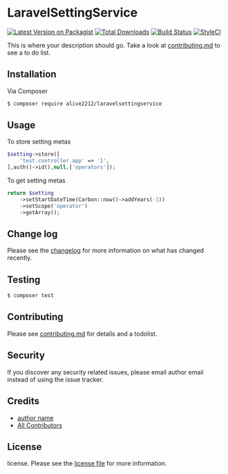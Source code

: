 # LaravelSettingService

[![Latest Version on Packagist][ico-version]][link-packagist]
[![Total Downloads][ico-downloads]][link-downloads]
[![Build Status][ico-travis]][link-travis]
[![StyleCI][ico-styleci]][link-styleci]

This is where your description should go. Take a look at [contributing.md](contributing.md) to see a to do list.

## Installation

Via Composer

``` bash
$ composer require alive2212/laravelsettingservice
```

## Usage
To store setting metas
```php
$setting->store([
    'test.controller.app' => '1',
],auth()->id(),null,['operators']);
```

To get setting metas
```php
return $setting
    ->setStartDateTime(Carbon::now()->addYears(-1))
    ->setScope('operator')
    ->getArray();
```

## Change log

Please see the [changelog](changelog.md) for more information on what has changed recently.

## Testing

``` bash
$ composer test
```

## Contributing

Please see [contributing.md](contributing.md) for details and a todolist.

## Security

If you discover any security related issues, please email author email instead of using the issue tracker.

## Credits

- [author name][link-author]
- [All Contributors][link-contributors]

## License

license. Please see the [license file](license.md) for more information.

[ico-version]: https://img.shields.io/packagist/v/alive2212/laravelsettingservice.svg?style=flat-square
[ico-downloads]: https://img.shields.io/packagist/dt/alive2212/laravelsettingservice.svg?style=flat-square
[ico-travis]: https://img.shields.io/travis/alive2212/laravelsettingservice/master.svg?style=flat-square
[ico-styleci]: https://styleci.io/repos/12345678/shield

[link-packagist]: https://packagist.org/packages/alive2212/laravelsettingservice
[link-downloads]: https://packagist.org/packages/alive2212/laravelsettingservice
[link-travis]: https://travis-ci.org/alive2212/laravelsettingservice
[link-styleci]: https://styleci.io/repos/12345678
[link-author]: https://github.com/alive2212
[link-contributors]: ../../contributors]